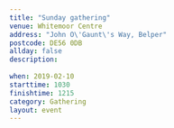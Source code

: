 ```yaml
---
title: "Sunday gathering"
venue: Whitemoor Centre
address: "John O\'Gaunt\'s Way, Belper"
postcode: DE56 0DB
allday: false
description: 
    
when: 2019-02-10
starttime: 1030
finishtime: 1215
category: Gathering
layout: event
---
```

